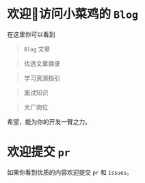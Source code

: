 # 欢迎👏访问小菜鸡的 `Blog`

在这里你可以看到

> `Blog` 文章

> 优选文章摘录

> 学习资源指引

> 面试知识

> 大厂岗位

希望，能为你的开发一臂之力。

# 欢迎提交 `pr`

如果你看到优质的内容欢迎提交 `pr` 和 `Issues`。
